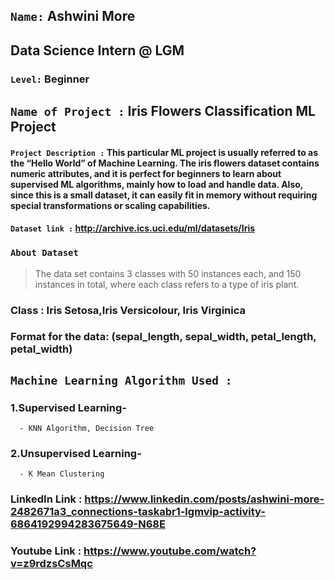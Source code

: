 ## `Name:` Ashwini More
## Data Science Intern @ LGM
### `Level:` Beginner
## `Name of Project :` Iris Flowers Classification ML Project
#### `Project Description :` This particular ML project is usually referred to as the “Hello World” of Machine Learning. The iris flowers dataset contains numeric attributes, and     it is perfect for beginners to learn about supervised ML algorithms, mainly how to load and handle data. Also, since this is a small dataset, it can easily fit in memory without   requiring special transformations or scaling capabilities.
#### `Dataset link :` http://archive.ics.uci.edu/ml/datasets/Iris
### `About Dataset`
  > The data set contains 3 classes with 50 instances each, and 150 instances in total, where each class refers to a type of iris plant.

### Class : Iris Setosa,Iris Versicolour, Iris Virginica

### Format for the data: (sepal_length, sepal_width, petal_length, petal_width)

## `Machine Learning Algorithm Used :`
### 1.Supervised Learning-
      - KNN Algorithm, Decision Tree
### 2.Unsupervised Learning-
      - K Mean Clustering
      
### LinkedIn Link : https://www.linkedin.com/posts/ashwini-more-2482671a3_connections-taskabr1-lgmvip-activity-6864192994283675649-N68E
### Youtube Link : https://www.youtube.com/watch?v=z9rdzsCsMqc
